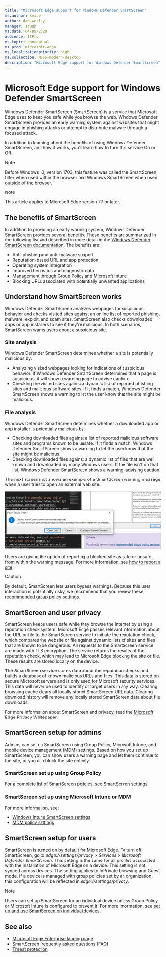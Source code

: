 ```yaml
---
title: "Microsoft Edge support for Windows Defender SmartScreen"
ms.author: kvice
author: dan-wesley
manager: srugh
ms.date: 04/09/2020
audience: ITPro
ms.topic: conceptual
ms.prod: microsoft-edge
ms.localizationpriority: high
ms.collection: M365-modern-desktop
description: "Microsoft Edge support for Windows Defender SmartScreen"
---
```


# Microsoft Edge support for Windows Defender SmartScreen

Windows Defender SmartScreen (SmartScreen) is a service that Microsoft Edge uses to keep you safe while you browse the web.  Windows Defender SmartScreen provides an early warning system against websites that might engage in phishing attacks or attempt to distribute malware through a focused attack.

In addition to learning about the benefits of using Windows Defender SmartScreen, and how it works, you'll learn how to turn this service On or Off.

> [!NOTE]
> Before Windows 10, version 1703, this feature was called the SmartScreen filter when used within the browser and Windows SmartScreen when used outside of the browser.

> [!NOTE]
> This article applies to Microsoft Edge version 77 or later.

## The benefits of SmartScreen

 In addition to providing an early warning system, Windows Defender SmartScreen provides several benefits. These benefits are summarized in the following list and described in more detail in the [Windows Defender SmartScreen documentation](https://docs.microsoft.com/windows/security/threat-protection/windows-defender-smartscreen/windows-defender-smartscreen-overview#benefits-of-windows-defender-smartscreen). The benefits are:

- Anti-phishing and anti-malware support
- Reputation-based URL and app protection
- Operating system integration
- Improved heuristics and diagnostic data
- Management through Group Policy and Microsoft Intune
- Blocking URLs associated with potentially unwanted applications

## Understand how SmartScreen works

 Windows Defender SmartScreen analyzes webpages for suspicious behavior and checks visited sites against an online list of reported phishing, malware, exploit, and scam sites. SmartScreen also checks downloaded apps or app installers to see if they're malicious. In both scenarios, SmartScreen warns users about a suspicious site.

### Site analysis

Windows Defender SmartScreen determines whether a site is potentially malicious by:

- Analyzing visited webpages looking for indications of suspicious behavior. If Windows Defender SmartScreen determines that a page is suspicious, it will show a warning page to advise caution.
- Checking the visited sites against a dynamic list of reported phishing sites and malicious software sites. If it finds a match, Windows Defender SmartScreen shows a warning to let the user know that the site might be malicious.

### File analysis

Windows Defender SmartScreen determines whether a downloaded app or app installer is potentially malicious by:

- Checking downloaded files against a list of reported malicious software sites and programs known to be unsafe. If it finds a match, Windows Defender SmartScreen shows a warning to let the user know that the site might be malicious.
- Checking downloaded files against a dynamic list of files that are well known and downloaded by many Windows users. If the file isn't on that list, Windows Defender SmartScreen shows a warning, advising caution.

The next screenshot shows an example of a SmartScreen warning message when a user tries to open an external web site.

![SmartScreen warning message for link to external site](media/microsoft-edge-security-smartscreen/microsoft-edge-smartscreen-warning.png)

Users are giving the option of reporting a blocked site as safe or unsafe from within the warning message. For more information, see [how to report a site](https://docs.microsoft.com/windows/security/threat-protection/windows-defender-smartscreen/windows-defender-smartscreen-set-individual-device#how-users-can-report-websites-as-safe-or-unsafe).

> [!CAUTION]
> By default, SmartScreen lets users bypass warnings. Because this user interaction is potentially risky, we recommend that you review these [recommended group policy settings](https://docs.microsoft.com/windows/security/threat-protection/windows-defender-smartscreen/windows-defender-smartscreen-available-settings#recommended-group-policy-and-mdm-settings-for-your-organization).

## SmartScreen and user privacy

SmartScreen keeps users safe while they browse the internet by using a reputation check system. Microsoft Edge passes relevant information about the URL or file to the SmartScreen service to initiate the reputation check, which compares the website or file against dynamic lists of sites and files that are known to be dangerous. All requests to the SmartScreen service are made with TLS encryption. The service returns the results of the reputation check, which may lead to Microsoft Edge blocking the site or file. These results are stored locally on the device.

The SmartScreen service stores data about the reputation checks and builds a database of known malicious URLs and files. This data is stored on secure Microsoft servers and is only used for Microsoft security services. This data will never be used to identify or target users in any way. Clearing browsing cache clears all locally stored SmartScreen URL data. Clearing download history will remove any locally stored SmartScreen data about file downloads.

For more information about SmartScreen and privacy, read the [Microsoft Edge Privacy Whitepaper](https://docs.microsoft.com/microsoft-edge/privacy-whitepaper#smartscreen).

## SmartScreen setup for admins

Admins can set up SmartScreen using Group Policy, Microsoft Intune, and mobile device management (MDM) settings. Based on how you set up SmartScreen, you can show users a warning page and let them continue to the site, or you can block the site entirely.

### SmartScreen set up using Group Policy

For a complete list of SmartScreen policies, see
[SmartScreen settings](https://docs.microsoft.com/DeployEdge/microsoft-edge-policies#smartscreen-settings)

### SmartScreen set up using Microsoft Intune or MDM

For more information, see:

- [Windows Intune SmartScreen settings](https://docs.microsoft.com/mem/intune/protect/endpoint-protection-windows-10#windows-defender-smartscreen-settings)
- [MDM policy settings](https://docs.microsoft.com/mem/intune/protect/endpoint-protection-windows-10#windows-defender-smartscreen-settings)

## SmartScreen setup for users

SmartScreen is turned on by default for Microsoft Edge. To turn off SmartScreen, go to *edge://settings/privacy > Services > Microsoft Defender SmartScreen*. This setting is the same for all profiles associated with the installation of Microsoft Edge on a device. This setting is not synced across devices. The setting applies to InPrivate browsing and Guest mode. If a device is managed with group policies set by an organization, this configuration will be reflected in *edge://settings/privacy*.

> [!NOTE]
> Users can set up SmartScreen for an individual device unless Group Policy or Microsoft Intune is configured to prevent it. For more information, see [set up and use SmartScreen on individual devices](https://docs.microsoft.com/windows/security/threat-protection/windows-defender-smartscreen/windows-defender-smartscreen-set-individual-device).

## See also

- [Microsoft Edge Enterprise landing page](https://aka.ms/EdgeEnterprise)
- [SmartScreen frequently asked questions (FAQ)](https://feedback.smartscreen.microsoft.com/smartscreenfaq.aspx)
- [Threat protection](https://docs.microsoft.com/windows/security/threat-protection/index)
